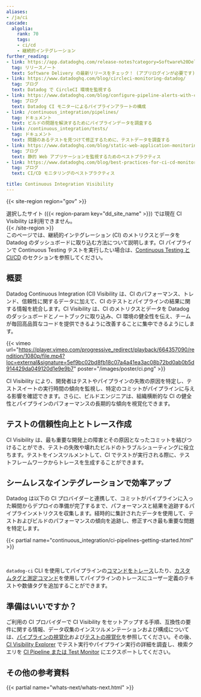 ```yaml
---
aliases:
- /ja/ci
cascade:
  algolia:
    rank: 70
    tags:
    - ci/cd
    - 継続的インテグレーション
further_reading:
- link: https://app.datadoghq.com/release-notes?category=Software%20Delivery
  tag: リリースノート
  text: Software Delivery の最新リリースをチェック！ (アプリログインが必要です)。
- link: https://www.datadoghq.com/blog/circleci-monitoring-datadog/
  tag: ブログ
  text: Datadog で CircleCI 環境を監視する
- link: https://www.datadoghq.com/blog/configure-pipeline-alerts-with-ci-monitors/
  tag: ブログ
  text: Datadog CI モニターによるパイプラインアラートの構成
- link: /continuous_integration/pipelines/
  tag: ドキュメント
  text: ビルドの問題を解決するためにパイプラインデータを調査する
- link: /continuous_integration/tests/
  tag: ドキュメント
  text: 問題のあるテストを見つけて修正するために、テストデータを調査する
- link: https://www.datadoghq.com/blog/static-web-application-monitoring-best-practices/
  tag: ブログ
  text: 静的 Web アプリケーションを監視するためのベストプラクティス
- link: https://www.datadoghq.com/blog/best-practices-for-ci-cd-monitoring/
  tag: ブログ
  text: CI/CD モニタリングのベストプラクティス

title: Continuous Integration Visibility
---
```


{{< site-region region="gov" >}}
<div class="alert alert-warning">選択したサイト ({{< region-param key="dd_site_name" >}}) では現在 CI Visibility は利用できません。</div>
{{< /site-region >}}

<div class="alert alert-info">このページでは、継続的インテグレーション (CI) のメトリクスとデータを Datadog のダッシュボードに取り込む方法について説明します。CI パイプラインで Continuous Testing テストを実行したい場合は、<a href="/continuous_testing/cicd_integrations/" target="_blank">Continuous Testing と CI/CD</a> のセクションを参照してください。</div>

## 概要

Datadog Continuous Integration (CI) Visibility は、CI のパフォーマンス、トレンド、信頼性に関するデータに加えて、CI のテストとパイプラインの結果に関する情報を統合します。CI Visibility は、CI のメトリクスとデータを Datadog のダッシュボードとノートブックに取り込み、CI 環境の健全性を伝え、チームが毎回高品質なコードを提供できるように改善することに集中できるようにします。

{{< vimeo url="https://player.vimeo.com/progressive_redirect/playback/664357090/rendition/1080p/file.mp4?loc=external&signature=5ef9bc02bd8fb18c07a4a41ea3ac08b72bd0ab0b5d914429da049120d1e9e9b7" poster="/images/poster/ci.png" >}}

CI Visibility により、開発者はテストやパイプラインの失敗の原因を特定し、テストスイートの実行時間の傾向を監視し、特定のコミットがパイプラインに与える影響を確認できます。さらに、ビルドエンジニアは、組織横断的な CI の健全性とパイプラインのパフォーマンスの長期的な傾向を視覚化できます。

## テストの信頼性向上とトレース作成

CI Visibility は、最も重要な開発上の障害とその原因となったコミットを結びつけることができ、テストの失敗や壊れたビルドのトラブルシューティングに役立ちます。テストをインスツルメントして、CI でテストが実行される際に、テストフレームワークからトレースを生成することができます。

## シームレスなインテグレーションで効率アップ

Datadog は以下の CI プロバイダーと連携して、コミットがパイプラインに入った瞬間からデプロイの準備が完了するまで、パフォーマンスと結果を追跡するパイプラインメトリクスを収集します。経時的に集計されたデータを使用して、テストおよびビルドのパフォーマンスの傾向を追跡し、修正すべき最も重要な問題を特定します。

{{< partial name="continuous_integration/ci-pipelines-getting-started.html" >}}

</br>

`datadog-ci` CLI を使用してパイプラインの[コマンドをトレース][8]したり、[カスタムタグと測定コマンド][9]を使用してパイプラインのトレースにユーザー定義のテキストや数値タグを追加することができます。

## 準備はいいですか？

ご利用の CI プロバイダーで CI Visibility をセットアップする手順、互換性の要件に関する情報、データ収集のインスツルメンテーションおよび構成については、[パイプラインの視覚化][3]および[テストの視覚化][4]を参照してください。その後、[CI Visibility Explorer][7] でテスト実行やパイプライン実行の詳細を調査し、検索クエリを [CI Pipeline または Test Monitor][6] にエクスポートしてください。

## その他の参考資料

{{< partial name="whats-next/whats-next.html" >}}

[1]: https://app.datadoghq.com/dashboard/lists
[2]: https://app.datadoghq.com/notebook/list
[3]: /ja/continuous_integration/pipelines/
[4]: /ja/continuous_integration/tests/
[6]: /ja/monitors/types/ci/
[7]: /ja/continuous_integration/explorer/
[8]: /ja/continuous_integration/pipelines/custom_commands/
[9]: /ja/continuous_integration/pipelines/custom_tags_and_measures/
